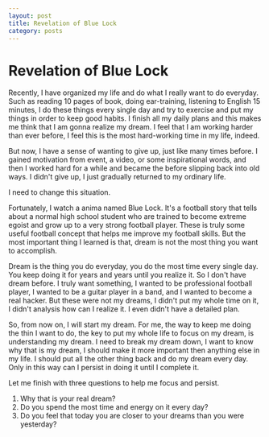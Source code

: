 ```yaml
---
layout: post
title: Revelation of Blue Lock
category: posts
---
```


# Revelation of Blue Lock

Recently, I have organized my life and do what I really want to do everyday. Such as reading 10 pages of book, doing ear-training, listening to English 15 minutes, I do these things every single day and try to exercise and put my things in order to keep good habits. I finish all my daily plans and this makes me think that I am gonna realize my dream. I feel that I am working harder than ever before, I feel this is the most hard-working time in my life, indeed.

But now, I have a sense of wanting to give up, just  like many times before. I gained motivation from event, a video, or some inspirational words, and then I worked hard for a while and became the before slipping back into  old ways. I didn't give up, I just gradually returned to my ordinary life.

I need to change this situation.

Fortunately, I watch a anima named Blue Lock. It's a football story that tells about a normal high school student who are trained to become extreme egoist and grow up to a very strong football player. These is truly some useful football concept that helps me improve my football skills. But the most important thing I learned is that, dream is not the most thing you want to accomplish.

Dream is the thing you do everyday, you do the most time every single day. You keep doing it for years and years until you realize it. So I don't have dream before. I truly want something, I wanted to be professional football player, I wanted to be a guitar player in a band, and I wanted to become a real hacker. But these were not my dreams, I didn't put my whole time on it, I didn't analysis how can I realize it. I even didn't have a detailed plan.

So, from now on, I will start my dream. For me, the way to keep me doing the thin I want to do, the key to put my whole life to focus on my dream, is understanding my dream. I need to break my dream down, I want to know why that is my dream, I should make it more important then anything else in my life. I should put all the other thing back and do my dream every day. Only in this way can I persist in doing it until I complete it.

Let me finish with three questions to help me focus and persist.

1. Why that is your real dream?
2. Do you spend the most time and energy on it every day?
3. Do you feel that today you are closer to your dreams than you were yesterday?
